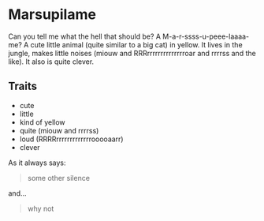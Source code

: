 # Marsupilame

Can you tell me what the hell that should be? A M-a-r-ssss-u-peee-laaaa-me? A cute little animal (quite similar to a big cat) in yellow. It lives in the jungle, makes little noises (miouw and RRRrrrrrrrrrrrrrroar and rrrrss and the like). It also is quite clever.

## Traits

* cute
* little
* kind of yellow
* quite (miouw and rrrrss)
* loud (RRRRrrrrrrrrrrrrrooooaarr)
* clever

As it always says:

> some other silence

and...
> why not

